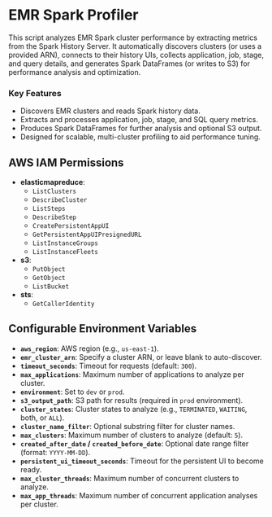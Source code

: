 # EMR Spark Profiler

This script analyzes EMR Spark cluster performance by extracting metrics from the Spark History Server. It automatically discovers clusters (or uses a provided ARN), connects to their history UIs, collects application, job, stage, and query details, and generates Spark DataFrames (or writes to S3) for performance analysis and optimization.

### Key Features
- Discovers EMR clusters and reads Spark history data.
- Extracts and processes application, job, stage, and SQL query metrics.
- Produces Spark DataFrames for further analysis and optional S3 output.
- Designed for scalable, multi-cluster profiling to aid performance tuning.

## AWS IAM Permissions
*   **elasticmapreduce**:
    *   `ListClusters`
    *   `DescribeCluster`
    *   `ListSteps`
    *   `DescribeStep`
    *   `CreatePersistentAppUI`
    *   `GetPersistentAppUIPresignedURL`
    *   `ListInstanceGroups`
    *   `ListInstanceFleets`
*   **s3**:
    *   `PutObject`
    *   `GetObject`
    *   `ListBucket`
*   **sts**:
    *   `GetCallerIdentity`

## Configurable Environment Variables
- **`aws_region`**: AWS region (e.g., `us-east-1`).
- **`emr_cluster_arn`**: Specify a cluster ARN, or leave blank to auto-discover.
- **`timeout_seconds`**: Timeout for requests (default: `300`).
- **`max_applications`**: Maximum number of applications to analyze per cluster.
- **`environment`**: Set to `dev` or `prod`.
- **`s3_output_path`**: S3 path for results (required in `prod` environment).
- **`cluster_states`**: Cluster states to analyze (e.g., `TERMINATED`, `WAITING`, both, or `ALL`).
- **`cluster_name_filter`**: Optional substring filter for cluster names.
- **`max_clusters`**: Maximum number of clusters to analyze (default: `5`).
- **`created_after_date` / `created_before_date`**: Optional date range filter (format: `YYYY-MM-DD`).
- **`persistent_ui_timeout_seconds`**: Timeout for the persistent UI to become ready.
- **`max_cluster_threads`**: Maximum number of concurrent clusters to analyze.
- **`max_app_threads`**: Maximum number of concurrent application analyses per cluster.
